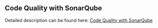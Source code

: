 ## Code Quality with SonarQube

Detailed description can be found here: [Code Quality with SonarQube](https://piotrminkowski.com/2017/07/20/code-quality-with-sonarqube/) 


